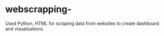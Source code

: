 # webscrapping-
Used Python, HTML for scraping data from websites to create dashboard and visualizations.
